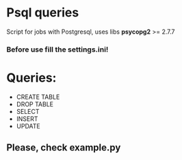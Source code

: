 # Psql queries

Script for jobs with Postgresql,
uses libs **psycopg2** >= 2.7.7

### Before use fill the settings.ini!

# Queries:
- CREATE TABLE
- DROP TABLE
- SELECT
- INSERT
- UPDATE

## Please, check example.py